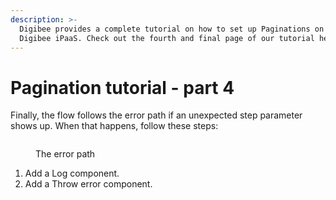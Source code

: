 ```yaml
---
description: >-
  Digibee provides a complete tutorial on how to set up Paginations on the
  Digibee iPaaS. Check out the fourth and final page of our tutorial here.
---
```


# Pagination tutorial - part 4

Finally, the flow follows the error path if an unexpected step parameter shows up. When that happens, follow these steps:

<figure><img src="https://lh6.googleusercontent.com/4J3HQVPwds5eecZsy3k2UOZ-srxk_zapx5XelfLwxLJKC3Sg4XN_tKhwf_a2m9gifEYIvCcvXergmX1xcDUPC0eG4k_3S6-OeHtG46Yya6l7AkFgDnf8-W73C_u_uY4C0SE99yFLLbGpRpTZjpY5h0jevYE9hJNybDkC7NvckdSVjmURM58LOesqv5D3uQ" alt=""><figcaption><p>The error path</p></figcaption></figure>

1. Add a Log component.
2. Add a Throw error component.
